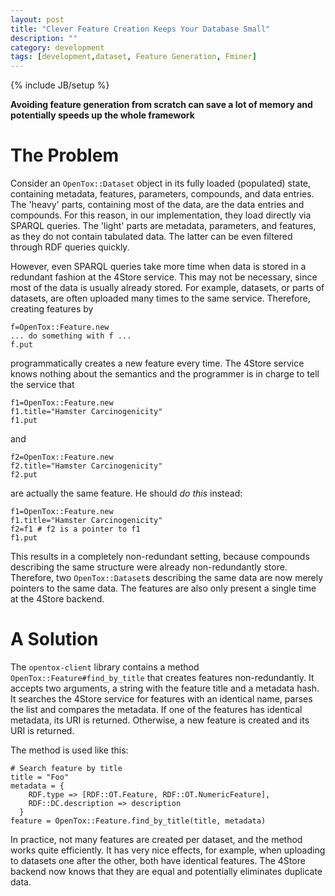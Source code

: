 ```yaml
---
layout: post
title: "Clever Feature Creation Keeps Your Database Small"
description: ""
category: development
tags: [development,dataset, Feature Generation, Fminer]
---
```

{% include JB/setup %}

**Avoiding feature generation from scratch can save a lot of memory and potentially speeds up the whole framework**

# The Problem

Consider an `OpenTox::Dataset` object in its fully loaded (populated) state, containing metadata, features, parameters, compounds, and data entries. The 'heavy' parts, containing most of the data, are the data entries and compounds. For this reason, in our implementation, they load directly via SPARQL queries. The 'light' parts are metadata, parameters, and features, as they do not contain tabulated data. The latter can be even filtered through RDF queries quickly.

However, even SPARQL queries take more time when data is stored in a redundant fashion at the 4Store service. This may not be necessary, since most of the data is usually already stored. For example, datasets, or parts of datasets, are often uploaded many times to the same service. Therefore, creating features by

    f=OpenTox::Feature.new
    ... do something with f ... 
    f.put

programmatically creates a new feature every time. The 4Store service knows nothing about the semantics and the programmer is in charge to tell the service that

    f1=OpenTox::Feature.new
    f1.title="Hamster Carcinogenicity"
    f1.put

and 

    f2=OpenTox::Feature.new
    f2.title="Hamster Carcinogenicity"
    f2.put

are actually the same feature. He should *do this* instead:

    f1=OpenTox::Feature.new
    f1.title="Hamster Carcinogenicity"
    f2=f1 # f2 is a pointer to f1
    f1.put

This results in a completely non-redundant setting, because compounds describing the same structure were already non-redundantly store. Therefore, two `OpenTox::Dataset`s describing the same data are now merely pointers to the same data. The features are also only present a single time at the 4Store backend.


# A Solution

The `opentox-client` library contains a method `OpenTox::Feature#find_by_title` that creates features non-redundantly. It accepts two arguments, a string with the feature title and a metadata hash. It searches the 4Store service for features with an identical name, parses the list and compares the metadata. If one of the features has identical metadata, its URI is returned. Otherwise, a new feature is created and its URI is returned.

The method is used like this:

    # Search feature by title
    title = "Foo"
    metadata = {
        RDF.type => [RDF::OT.Feature, RDF::OT.NumericFeature],
        RDF::DC.description => description
      }
    feature = OpenTox::Feature.find_by_title(title, metadata)

In practice, not many features are created per dataset, and the method works quite efficiently. It has very nice effects, for example, when uploading to datasets one after the other, both have identical features. The 4Store backend now knows that they are equal and potentially eliminates duplicate data.
